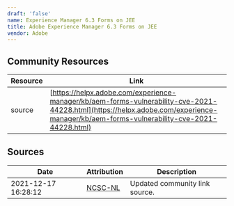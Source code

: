 ```yaml
---
draft: 'false'
name: Experience Manager 6.3 Forms on JEE
title: Adobe Experience Manager 6.3 Forms on JEE
vendor: Adobe
---
```



## Community Resources
| Resource | Link |
| --- | --- |
| source | [https://helpx.adobe.com/experience-manager/kb/aem-forms-vulnerability-cve-2021-44228.html](https://helpx.adobe.com/experience-manager/kb/aem-forms-vulnerability-cve-2021-44228.html) |


## Sources
| Date | Attribution | Description |
| --- | --- | --- |
| 2021-12-17 16:28:12 | [NCSC-NL](https://github.com/NCSC-NL/log4shell/blob/main/software/README.md) | Updated community link source.  |
